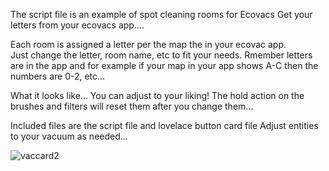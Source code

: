 The script file is an example of spot cleaning rooms for Ecovacs
Get your letters from your ecovacs app....

Each room is assigned a letter per the map the in your ecovac app.   
Just change the letter, room name, etc to fit your needs.
Rmember letters are in the app and for example if your map in your app shows
A-C then the numbers are 0-2, etc...

What it looks like... You can adjust to your liking!
The hold action on the brushes and filters will reset them after you change them...

Included files are the script file and lovelace button card file
Adjust entities to your vacuum as needed...


![vaccard2](https://github.com/cowboysdude/Ecovacs-Scripts/assets/11013648/e82aa3e5-dfc8-4e32-aec4-7251fd632a06)


